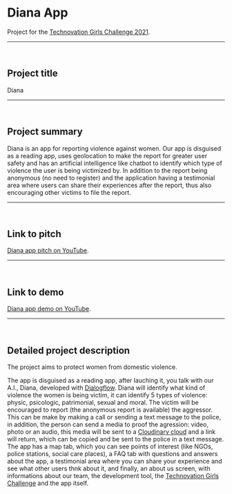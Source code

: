# Diana App

Project for the [Technovation Girls Challenge 2021](https://technovationchallenge.org/).

***

&nbsp;

## Project title

Diana

***

&nbsp;

## Project summary

Diana is an app for reporting violence against women. Our app is disguised as a reading app, uses geolocation to make the report for greater user safety and has an artificial intelligence like chatbot to identify which type of violence the user is being victimized by. In addition to the report being anonymous (no need to register) and the application having a testimonial area where users can share their experiences after the report, thus also encouraging other victims to file the report.

***

&nbsp;

## Link to pitch

[Diana app pitch on YouTube](www.youtube.com/watch?v=appRtATcnbw).

***

&nbsp;

## Link to demo

[Diana app demo on YouTube](www.youtube.com/watch?v=oEdluPqPHNg).

***

&nbsp;

## Detailed project description

The project aims to protect women from domestic violence.

The app is disguised as a reading app, after lauching it, you talk with our A.I., Diana, developed with [Dialogflow](https://cloud.google.com/dialogflow/docs). Diana will identify what kind of violence the women is being victim, it can identify 5 types of violence: physic, psicologic, patrimonial, sexual and moral. The victim will be encouraged
to report (the anonymous report is available) the aggressor. This can be make by making a call or sending a text message to the police, in addition, the person can send a media to proof the agression: video, photo or an audio, this media will be sent to a [Cloudinary cloud](https://cloudinary.com/) and a link will return, which can be copied and be sent to the police in a text message. 
The app has a map tab, which you can see points of interest (like NGOs, police stations, social care places), a FAQ tab with questions and answers about the app, a testimonial area where you can share your experience and see what other users thnk about it, and finally, an about us screen, with informations about our team, the development tool, the [Technovation Girls Challenge](https://technovationchallenge.org/) and the app itself.
